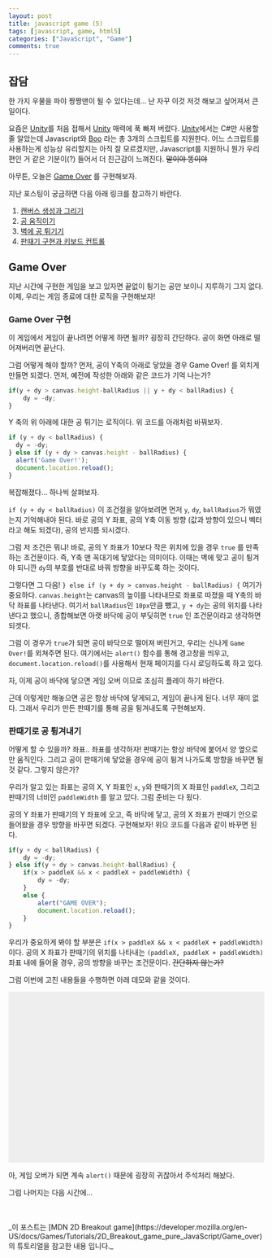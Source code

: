 ```yaml
---
layout: post
title: javascript game (5)
tags: [javascript, game, html5]
categories: ["JavaScript", "Game"]
comments: true
---
```


## 잡담

한 가지 우물을 파야 짱짱맨이 될 수 있다는데... 난 자꾸 이것 저것 해보고 싶어져서 큰일이다.

요즘은 [Unity](https://unity3d.com/kr)를 처음 접해서 [Unity](https://unity3d.com/kr) 매력에 푹 빠져 버렸다. [Unity](https://unity3d.com/kr)에서는 C#만 사용할 줄 알았는데 Javascript와 [Boo](https://en.wikipedia.org/wiki/Boo_(programming_language)) 라는 총 3개의 스크립트를 지원한다. 어느 스크립트를 사용하는게 성능상 유리할지는 아직 잘 모르겠지만, Javascript를 지원하니 뭔가 우리편인 거 같은 기분이(?) 들어서 더 친근감이 느껴진다. ~~말이야 똥이야~~

아무튼, 오늘은 [Game Over](https://developer.mozilla.org/en-US/docs/Games/Tutorials/2D_Breakout_game_pure_JavaScript/Game_over) 를 구현해보자.

지난 포스팅이 궁금하면 다음 아래 링크를 참고하기 바란다.

1. [캔버스 생성과 그리기](/2017/04/17/js-game-01/)
2. [공 움직이기](/2017/04/18/js-game-02/)
3. [벽에 공 튀기기](/2017/04/19/js-game-03/)
4. [판때기 구현과 키보드 컨트롤](/2017/04/20/js-game-04/)


## Game Over

지난 시간에 구현한 게임을 보고 있자면 끝없이 튕기는 공만 보이니 지루하기 그지 없다. 이제, 우리는 게임 종료에 대한 로직을 구현해보자!

### Game Over 구현

이 게임에서 게임이 끝나려면 어떻게 하면 될까? 굉장히 간단하다. 공이 화면 아래로 떨어져버리면 끝난다.

그럼 어떻게 해야 할까? 먼저, 공이 Y축의 아래로 닿았을 경우 Game Over! 를 외치게 만들면 되겠다. 먼저, 예전에 작성한 아래와 같은 코드가 기억 나는가?

```javascript
if(y + dy > canvas.height-ballRadius || y + dy < ballRadius) {
    dy = -dy;
}
```

Y 축의 위 아래에 대한 공 튀기는 로직이다. 위 코드를 아래처럼 바꿔보자.

```javascript
if (y + dy < ballRadius) {
  dy = -dy;
} else if (y + dy > canvas.height - ballRadius) {
  alert('Game Over!');
  document.location.reload();
}
```

복잡해졌다... 하나씩 살펴보자.

`if (y + dy < ballRadius)` 이 조건절을 알아보려면 먼저 `y`, `dy`, `ballRadius`가 뭐였는지 기억해내야 된다. 바로 공의 Y 좌표, 공의 Y축 이동 방향 (값과 방향이 있으니 벡터라고 해도 되겠다), 공의 반지름 되시겠다.

그럼 저 조건은 뭐냐! 바로, 공의 Y 좌표가 10보다 작은 위치에 있을 경우 `true` 를 만족하는 조건문이다. 즉, Y축 맨 꼭대기에 닿았다는 의미이다. 이때는 벽에 맞고 공이 튕겨야 되니깐 `dy`의 부호를 반대로 바꿔 방향을 바꾸도록 하는 것이다.

그렇다면 그 다음! `} else if (y + dy > canvas.height - ballRadius) {` 여기가 중요하다. `canvas.height`는 canvas의 높이를 나타내므로 좌표로 따졌을 때 Y축의 바닥 좌표를 나타낸다. 여기서 `ballRadius`인 `10px`만큼 뺐고, `y + dy`는 공의 위치를 나타낸다고 했으니, 종합해보면 아랫 바닥에 공이 부딪히면 `true` 인 조건문이라고 생각하면 되겟다.

그럼 이 경우가 `true`가 되면 공이 바닥으로 떨어져 버린거고, 우리는 신나게 `Game Over!`를 외쳐주면 된다. 여기에서는 `alert()` 함수를 통해 경고창을 띄우고, `document.location.reload()`를 사용해서 현재 페이지를 다시 로딩하도록 하고 있다.

자, 이제 공이 바닥에 닿으면 게임 오버 이므로 조심히 플레이 하기 바란다.

근데 이렇게만 해놓으면 공은 항상 바닥에 닿게되고, 게임이 끝나게 된다. 너무 재미 없다. 그래서 우리가 만든 판때기를 통해 공을 튕겨내도록 구현해보자.


### 판때기로 공 튕겨내기

어떻게 할 수 있을까? 좌표.. 좌표를 생각하자! 판때기는 항상 바닥에 붙어서 양 옆으로만 움직인다. 그리고 공이 판때기에 닿았을 경우에 공이 튕겨 나가도록 방향을 바꾸면 될 것 같다. 그렇지 않은가?

우리가 알고 있는 좌표는 공의 X, Y 좌표인 `x`, `y`와 판때기의 X 좌표인 `paddleX`, 그리고 판때기의 너비인 `paddleWidth` 를 알고 있다. 그럼 준비는 다 됬다.

공의 Y 좌표가 판때기의 Y 좌표에 오고, 즉 바닥에 닿고, 공의 X 좌표가 판때기 안으로 들어왔을 경우 방향을 바꾸면 되겠다. 구현해보자! 위으 코드를 다음과 같이 바꾸면 된다.

```javascript
if(y + dy < ballRadius) {
    dy = -dy;
} else if(y + dy > canvas.height-ballRadius) {
    if(x > paddleX && x < paddleX + paddleWidth) {
        dy = -dy;
    }
    else {
        alert("GAME OVER");
        document.location.reload();
    }
}
```

우리가 중요하게 봐야 할 부분은 `if(x > paddleX && x < paddleX + paddleWidth)` 이다. 공의 X 좌표가 판때기의 위치를 나타내는 `(paddleX, paddleX + paddleWidth)` 좌표 내에 들어올 경우, 공의 방향을 바꾸는 조건문이다. ~~간단하지 않는가?~~

그럼 이번에 고친 내용들을 수행하면 아래 데모와 같을 것이다.


<body>
<style>
  * {padding: 0; margin: 0; }
  canvas {background: #eee; display: block; margin: 0 auto;}
</style>
  <canvas id="myCanvas" width="480" height="320"></canvas>

<script>
var canvas = document.getElementById("myCanvas");
var ctx = canvas.getContext("2d");
var ballRadius = 10;
var x = canvas.width/2;
var y = canvas.height-30;
var dx = 2;
var dy = -2;
var paddleHeight = 10;
var paddleWidth = 75;
var paddleX = (canvas.width-paddleWidth)/2;
var rightPressed = false;
var leftPressed = false;

document.addEventListener("keydown", keyDownHandler, false);
document.addEventListener("keyup", keyUpHandler, false);

function keyDownHandler(e) {
    if(e.keyCode == 39) {
        rightPressed = true;
    }
    else if(e.keyCode == 37) {
        leftPressed = true;
    }
}
function keyUpHandler(e) {
    if(e.keyCode == 39) {
        rightPressed = false;
    }
    else if(e.keyCode == 37) {
        leftPressed = false;
    }
}

function drawBall() {
    ctx.beginPath();
    ctx.arc(x, y, ballRadius, 0, Math.PI*2);
    ctx.fillStyle = "#0095DD";
    ctx.fill();
    ctx.closePath();
}
function drawPaddle() {
    ctx.beginPath();
    ctx.rect(paddleX, canvas.height-paddleHeight, paddleWidth, paddleHeight);
    ctx.fillStyle = "#0095DD";
    ctx.fill();
    ctx.closePath();
}

function draw() {
    ctx.clearRect(0, 0, canvas.width, canvas.height);
    drawBall();
    drawPaddle();

    if(x + dx > canvas.width-ballRadius || x + dx < ballRadius) {
        dx = -dx;
    }
    if(y + dy < ballRadius) {
        dy = -dy;
    }
    else if(y + dy > canvas.height-ballRadius) {
        if(x > paddleX && x < paddleX + paddleWidth) {
            dy = -dy;
        }
        else {
            <!-- alert("GAME OVER"); -->
            <!-- document.location.reload(); -->
            return;
        }
    }

    if(rightPressed && paddleX < canvas.width-paddleWidth) {
        paddleX += 7;
    }
    else if(leftPressed && paddleX > 0) {
        paddleX -= 7;
    }

    x += dx;
    y += dy;
}
setInterval(draw, 10);
</script>
</body>

아, 게임 오버가 되면 계속 `alert()` 때문에 굉장히 귀찮아서 주석처리 해놨다.

그럼 나머지는 다음 시간에...

<br/>
<br/>
_이 포스트는 [MDN 2D Breakout game](https://developer.mozilla.org/en-US/docs/Games/Tutorials/2D_Breakout_game_pure_JavaScript/Game_over) 의 튜토리얼을 참고한 내용 입니다._
